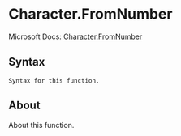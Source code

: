 ---
---

# Character.FromNumber

Microsoft Docs: [Character.FromNumber](https://docs.microsoft.com/en-us/powerquery-m/character-fromnumber)

## Syntax

```powerquery-m
Syntax for this function.
```

## About

About this function.

